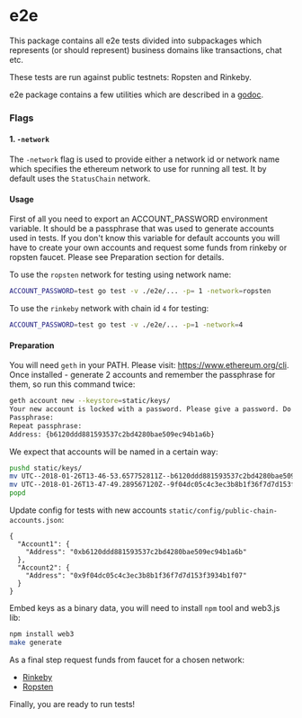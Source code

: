 e2e
===

This package contains all e2e tests divided into subpackages which represents (or should represent) business domains like transactions, chat etc.

These tests are run against public testnets: Ropsten and Rinkeby.

e2e package contains a few utilities which are described in a [godoc](https://godoc.org/github.com/status-im/status-go/e2e).

### Flags

#### 1. `-network`
The `-network` flag is used to provide either a network id or network name which specifies the ethereum network to use
for running all test. It by default uses the `StatusChain` network.

#### Usage

First of all you need to export an ACCOUNT_PASSWORD environment variable. It should be a passphrase
that was used to generate accounts used in tests. If you don't know this variable for default accounts
you will have to create your own accounts and request some funds from rinkeby or ropsten faucet.
Please see Preparation section for details.

To use the `ropsten` network for testing using network name:

```bash
ACCOUNT_PASSWORD=test go test -v ./e2e/... -p= 1 -network=ropsten
```

To use the `rinkeby` network with chain id `4` for testing:

```bash
ACCOUNT_PASSWORD=test go test -v ./e2e/... -p=1 -network=4
```

#### Preparation

You will need `geth` in your PATH. Please visit: https://www.ethereum.org/cli.
Once installed - generate 2 accounts and remember the passphrase for them, so run this command twice:

```bash
geth account new --keystore=static/keys/
Your new account is locked with a password. Please give a password. Do not forget this password.
Passphrase:
Repeat passphrase:
Address: {b6120ddd881593537c2bd4280bae509ec94b1a6b}
```

We expect that accounts will be named in a certain way:

```bash
pushd static/keys/
mv UTC--2018-01-26T13-46-53.657752811Z--b6120ddd881593537c2bd4280bae509ec94b1a6b test-account1.pk
mv UTC--2018-01-26T13-47-49.289567120Z--9f04dc05c4c3ec3b8b1f36f7d7d153f3934b1f07 test-account2.pk
popd
```

Update config for tests with new accounts `static/config/public-chain-accounts.json`:

```
{
  "Account1": {
    "Address": "0xb6120ddd881593537c2bd4280bae509ec94b1a6b"
  },
  "Account2": {
    "Address": "0x9f04dc05c4c3ec3b8b1f36f7d7d153f3934b1f07"
  }
}
```

Embed keys as a binary data, you will need to install `npm` tool and web3.js lib:

```bash
npm install web3
make generate
```

As a final step request funds from faucet for a chosen network:
- [Rinkeby](https://faucet.rinkeby.io/)
- [Ropsten](http://faucet.ropsten.be:3001/)

Finally, you are ready to run tests!
